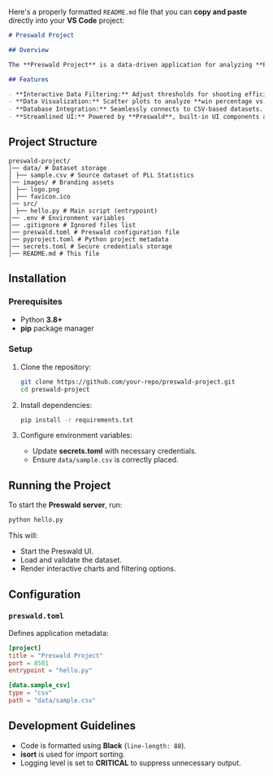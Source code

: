 Here's a properly formatted `README.md` file that you can **copy and paste** directly into your **VS Code** project:

```markdown
# Preswald Project

## Overview

The **Preswald Project** is a data-driven application for analyzing **Premier Lacrosse League (PLL) performance data (2019-2022)**. It utilizes **Preswald**, a lightweight data visualization framework, to enable dynamic filtering and visualization of key performance metrics such as **win percentage, shooting efficiency, and faceoff percentage**.

## Features

- **Interactive Data Filtering:** Adjust thresholds for shooting efficiency, win percentage, and finishing position.
- **Data Visualization:** Scatter plots to analyze **win percentage vs. shooting efficiency**.
- **Database Integration:** Seamlessly connects to CSV-based datasets.
- **Streamlined UI:** Powered by **Preswald**, built-in UI components allow interactive data exploration.
```

## Project Structure

```
preswald-project/
│── data/ # Dataset storage
│ ├── sample.csv # Source dataset of PLL Statistics
│── images/ # Branding assets
│ ├── logo.png
│ ├── favicon.ico
│── src/
│ ├── hello.py # Main script (entrypoint)
│── .env # Environment variables
│── .gitignore # Ignored files list
│── preswald.toml # Preswald configuration file
│── pyproject.toml # Python project metadata
│── secrets.toml # Secure credentials storage
│── README.md # This file
```

## Installation

### Prerequisites

- Python **3.8+**
- **pip** package manager

### Setup

1. Clone the repository:

   ```sh
   git clone https://github.com/your-repo/preswald-project.git
   cd preswald-project
   ```

2. Install dependencies:

   ```sh
   pip install -r requirements.txt
   ```

3. Configure environment variables:
   - Update **secrets.toml** with necessary credentials.
   - Ensure `data/sample.csv` is correctly placed.

## Running the Project

To start the **Preswald server**, run:

```sh
python hello.py
```

This will:

- Start the Preswald UI.
- Load and validate the dataset.
- Render interactive charts and filtering options.

## Configuration

### `preswald.toml`

Defines application metadata:

```toml
[project]
title = "Preswald Project"
port = 8501
entrypoint = "hello.py"

[data.sample_csv]
type = "csv"
path = "data/sample.csv"
```

## Development Guidelines

- Code is formatted using **Black** (`line-length: 88`).
- **isort** is used for import sorting.
- Logging level is set to **CRITICAL** to suppress unnecessary output.
